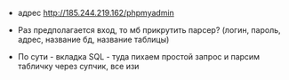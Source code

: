 - адрес
http://185.244.219.162/phpmyadmin

- Раз предполагается вход, то мб прикрутить парсер? (логин, пароль, адрес, название бд, название таблицы)
- По сути - вкладка SQL - туда пихаем простой запрос и парсим табличку через супчик, все изи